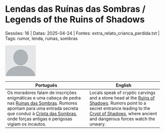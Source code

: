 
# Lendas das Ruínas das Sombras / Legends of the Ruins of Shadows

Sessões: 16 | Datas: 2025-04-24 | Fontes: extra_relato_crianca_perdida.txt | Tags: rumor, lenda, ruínas, sombras

![Lendas das Ruínas das Sombras](blank.png)

| Português | English |
|-----------|---------|
| Os moradores falam de inscrições enigmáticas e uma cabeça de pedra nas [Ruínas das Sombras](ruinas_das_sombras.md). Rumores apontam para uma entrada secreta que conduz à [Cripta das Sombras](cripta_das_sombras.md), onde forças antigas e perigosas vigiam os incautos. | Locals speak of cryptic carvings and a stone head at the [Ruins of Shadows](ruinas_das_sombras.md). Rumors point to a secret entrance leading to the [Crypt of Shadows](cripta_das_sombras.md), where ancient and dangerous forces watch the unwary. |


